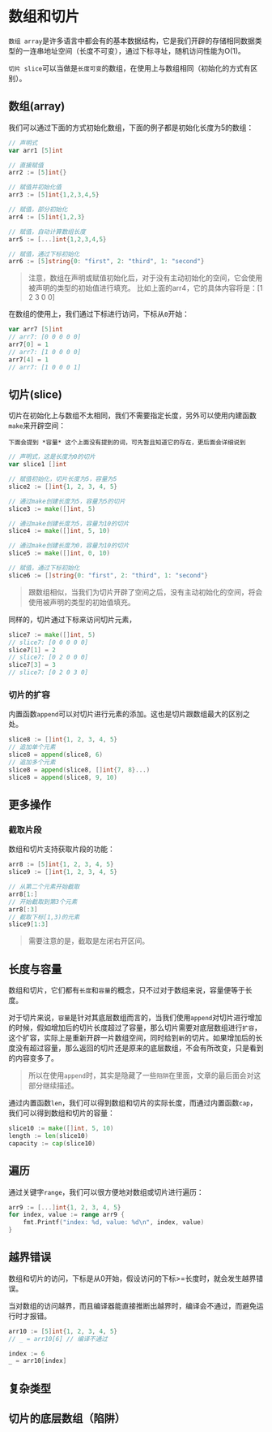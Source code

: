 # 数组和切片

`数组 array`是许多语言中都会有的基本数据结构，它是我们开辟的存储相同数据类型的一连串地址空间（长度不可变），通过下标寻址，随机访问性能为O(1)。

`切片 slice`可以当做是`长度可变`的数组，在使用上与数组相同（初始化的方式有区别）。

## 数组(array)

我们可以通过下面的方式初始化数组，下面的例子都是初始化长度为5的数组：

```Go
// 声明式
var arr1 [5]int

// 直接赋值
arr2 := [5]int{}

// 赋值并初始化值
arr3 := [5]int{1,2,3,4,5}

// 赋值，部分初始化
arr4 := [5]int{1,2,3}

// 赋值，自动计算数组长度
arr5 := [...]int{1,2,3,4,5}

// 赋值，通过下标初始化
arr6 := [5]string{0: "first", 2: "third", 1: "second"}
```

> 注意，数组在声明或赋值初始化后，对于没有主动初始化的空间，它会使用被声明的类型的初始值进行填充。
> 比如上面的arr4，它的具体内容将是：[1 2 3 0 0]

在数组的使用上，我们通过下标进行访问，下标从`0`开始：

```Go
var arr7 [5]int 
// arr7: [0 0 0 0 0]
arr7[0] = 1
// arr7: [1 0 0 0 0]
arr7[4] = 1
// arr7: [1 0 0 0 1]
```

## 切片(slice)

切片在初始化上与数组不太相同，我们不需要指定长度，另外可以使用内建函数`make`来开辟空间：

`下面会提到 *容量* 这个上面没有提到的词，可先暂且知道它的存在，更后面会详细说到`

```Go
// 声明式，这是长度为0的切片
var slice1 []int

// 赋值初始化，切片长度为5，容量为5
slice2 := []int{1, 2, 3, 4, 5}

// 通过make创建长度为5，容量为5的切片
slice3 := make([]int, 5)

// 通过make创建长度为5，容量为10的切片
slice4 := make([]int, 5, 10)

// 通过make创建长度为0，容量为10的切片
slice5 := make([]int, 0, 10)

// 赋值，通过下标初始化
slice6 := []string{0: "first", 2: "third", 1: "second"}
```

> 跟数组相似，当我们为切片开辟了空间之后，没有主动初始化的空间，将会使用被声明的类型的初始值填充。

同样的，切片通过下标来访问切片元素，

```Go
slice7 := make([]int, 5)
// slice7: [0 0 0 0 0]
slice7[1] = 2
// slice7: [0 2 0 0 0]
slice7[3] = 3
// slice7: [0 2 0 3 0]
```

### 切片的扩容

内置函数`append`可以对切片进行元素的添加。这也是切片跟数组最大的区别之处。

```Go
slice8 := []int{1, 2, 3, 4, 5}
// 追加单个元素
slice8 = append(slice8, 6)
// 追加多个元素
slice8 = append(slice8, []int{7, 8}...)
slice8 = append(slice8, 9, 10)
```

## 更多操作
### 截取片段

数组和切片支持获取片段的功能：

```Go
arr8 := [5]int{1, 2, 3, 4, 5}
slice9 := []int{1, 2, 3, 4, 5}

// 从第二个元素开始截取
arr8[1:]
// 开始截取到第3个元素
arr8[:3]
// 截取下标[1,3)的元素
slice9[1:3]
```

> 需要注意的是，截取是左闭右开区间。

## 长度与容量

数组和切片，它们都有`长度`和`容量`的概念，只不过对于数组来说，容量便等于长度。

对于切片来说，`容量`是针对其底层数组而言的，当我们使用`append`对切片进行增加的时候，假如增加后的切片长度超过了容量，那么切片需要对底层数组进行`扩容`，这个扩容，实际上是重新开辟一片数组空间，同时给到`新`的切片。如果增加后的长度没有超过容量，那么返回的切片还是原来的底层数组，不会有所改变，只是看到的内容变多了。

> 所以在使用`append`时，其实是隐藏了一些`陷阱`在里面，文章的最后面会对这部分继续描述。

通过内置函数`len`，我们可以得到数组和切片的实际长度，而通过内置函数`cap`，我们可以得到数组和切片的容量：

```Go
slice10 := make([]int, 5, 10)
length := len(slice10)
capacity := cap(slice10)
```

## 遍历

通过关键字`range`，我们可以很方便地对数组或切片进行遍历：

```Go
arr9 := [...]int{1, 2, 3, 4, 5}
for index, value := range arr9 {
	fmt.Printf("index: %d, value: %d\n", index, value)
}
```

## 越界错误

数组和切片的访问，下标是从0开始，假设访问的下标>=长度时，就会发生越界错误。

当对数组的访问越界，而且编译器能直接推断出越界时，编译会不通过，而避免运行时才报错。

```Go
arr10 := [5]int{1, 2, 3, 4, 5}
// _ = arr10[6] // 编译不通过

index := 6
_ = arr10[index] 
```

## 复杂类型

## 切片的底层数组（陷阱）


